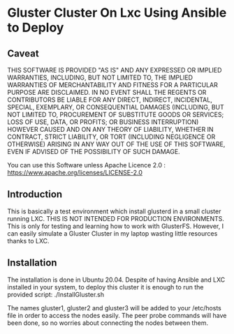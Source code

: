 # Gluster Cluster On Lxc Using Ansible to Deploy

## Caveat
THIS SOFTWARE IS PROVIDED "AS IS" AND ANY EXPRESSED OR IMPLIED WARRANTIES, INCLUDING, BUT NOT LIMITED TO, THE IMPLIED WARRANTIES OF MERCHANTABILITY AND FITNESS FOR A PARTICULAR PURPOSE ARE DISCLAIMED. IN NO EVENT SHALL THE REGENTS OR CONTRIBUTORS BE LIABLE FOR ANY DIRECT, INDIRECT, INCIDENTAL, SPECIAL, EXEMPLARY, OR CONSEQUENTIAL DAMAGES (INCLUDING, BUT NOT LIMITED TO, PROCUREMENT OF SUBSTITUTE GOODS OR SERVICES; LOSS OF USE, DATA, OR PROFITS; OR BUSINESS INTERRUPTION)
HOWEVER CAUSED AND ON ANY THEORY OF LIABILITY, WHETHER IN CONTRACT, STRICT LIABILITY, OR TORT (INCLUDING NEGLIGENCE OR OTHERWISE) ARISING IN ANY WAY OUT OF THE USE OF THIS SOFTWARE, EVEN IF ADVISED OF THE POSSIBILITY OF SUCH DAMAGE.

You can use this Software unless Apache Licence 2.0 : https://www.apache.org/licenses/LICENSE-2.0

## Introduction
This is basically a test environment which install glusterd in a small cluster running LXC. THIS IS NOT INTENDED FOR PRODUCTION ENVIRONMENTS. This is only for testing and learning how to work with GlusterFS. However, I can easily simulate a Gluster Cluster in my laptop wasting little resources thanks to LXC.

## Installation
The installation is done in Ubuntu 20.04. Despite of having Ansible and LXC installed in your system, to deploy this cluster it is enough to run the provided script:
        ./InstallGluster.sh
        
The names gluster1, gluster2 and gluster3 will be added to your /etc/hosts file in order to access the nodes easily. The peer probe commands will have been done, so no worries about connecting the nodes between them.


